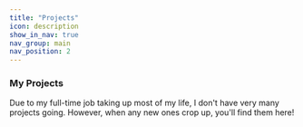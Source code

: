 ```yaml
---
title: "Projects"
icon: description
show_in_nav: true
nav_group: main
nav_position: 2
---
```

### My Projects
Due to my full-time job taking up most of my life, I don't have very many projects going. However, when any new ones crop up, you'll find them here!